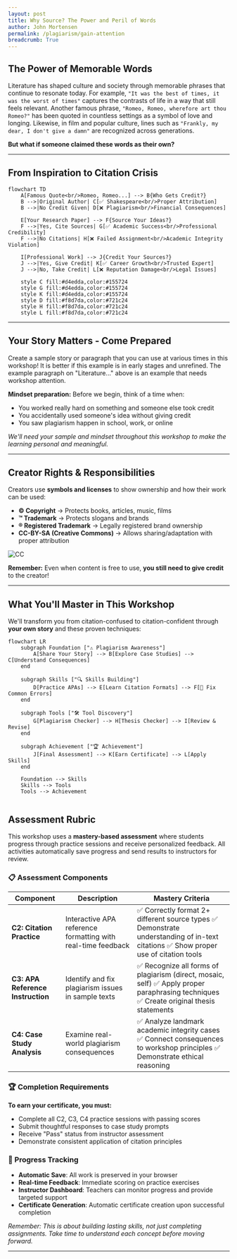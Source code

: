 ```yaml
---
layout: post
title: Why Source? The Power and Peril of Words
author: John Mortensen
permalink: /plagiarism/gain-attention
breadcrumb: True
---
```


## The Power of Memorable Words

Literature has shaped culture and society through memorable phrases that continue to resonate today. For example, `"It was the best of times, it was the worst of times"` captures the contrasts of life in a way that still feels relevant. Another famous phrase, `"Romeo, Romeo, wherefore art thou Romeo?"` has been quoted in countless settings as a symbol of love and longing. Likewise, in film and popular culture, lines such as `"Frankly, my dear, I don't give a damn"` are recognized across generations.

**But what if someone claimed these words as their own?**

---

## From Inspiration to Citation Crisis

```mermaid
flowchart TD
    A[Famous Quote<br/>Romeo, Romeo...] --> B{Who Gets Credit?}
    B -->|Original Author| C[✅ Shakespeare<br/>Proper Attribution]
    B -->|No Credit Given| D[❌ Plagiarism<br/>Financial Consequences]
    
    E[Your Research Paper] --> F{Source Your Ideas?}
    F -->|Yes, Cite Sources| G[✅ Academic Success<br/>Professional Credibility]
    F -->|No Citations| H[❌ Failed Assignment<br/>Academic Integrity Violation]
    
    I[Professional Work] --> J{Credit Your Sources?}
    J -->|Yes, Give Credit| K[✅ Career Growth<br/>Trusted Expert]
    J -->|No, Take Credit| L[❌ Reputation Damage<br/>Legal Issues]
    
    style C fill:#d4edda,color:#155724
    style G fill:#d4edda,color:#155724
    style K fill:#d4edda,color:#155724
    style D fill:#f8d7da,color:#721c24
    style H fill:#f8d7da,color:#721c24
    style L fill:#f8d7da,color:#721c24
```

---

## Your Story Matters - Come Prepared

Create a sample story or paragraph that you can use at various times in this workshop! It is better if this example is in early stages and unrefined. The example paragraph on "Literature..." above is an example that needs workshop attention.

**Mindset preparation:** Before we begin, think of a time when:

- You worked really hard on something and someone else took credit
- You accidentally used someone's idea without giving credit
- You saw plagiarism happen in school, work, or online

*We'll need your sample and mindset throughout this workshop to make the learning personal and meaningful.*

---

## Creator Rights & Responsibilities

Creators use **symbols and licenses** to show ownership and how their work can be used:

- **© Copyright** → Protects books, articles, music, films  
- **™ Trademark** → Protects slogans and brands  
- **® Registered Trademark** → Legally registered brand ownership  
- **CC-BY-SA (Creative Commons)** → Allows sharing/adaptation with proper attribution  

![CC](https://mirrors.creativecommons.org/presskit/icons/cc.svg)

**Remember:** Even when content is free to use, **you still need to give credit** to the creator!

---

## What You'll Master in This Workshop

We'll transform you from citation-confused to citation-confident through **your own story** and these proven techniques:

```mermaid
flowchart LR
    subgraph Foundation ["⚠️ Plagiarism Awareness"]
        A[Share Your Story] --> B[Explore Case Studies] --> C[Understand Consequences]
    end
    
    subgraph Skills ["🔍 Skills Building"]
        D[Practice APAs] --> E[Learn Citation Formats] --> F[🔧 Fix Common Errors]
    end
    
    subgraph Tools ["🛠️ Tool Discovery"]
        G[Plagiarism Checker] --> H[Thesis Checker] --> I[Review & Revise]
    end
    
    subgraph Achievement ["🏆 Achievement"]
        J[Final Assessment] --> K[Earn Certificate] --> L[Apply Skills]
    end
    
    Foundation --> Skills
    Skills --> Tools
    Tools --> Achievement
        
```

## Assessment Rubric

This workshop uses a **mastery-based assessment** where students progress through practice sessions and receive personalized feedback. All activities automatically save progress and send results to instructors for review.

### 📋 Assessment Components

| Component | Description | Mastery Criteria |
|-----------|-------------|------------------|
| **C2: Citation Practice** | Interactive APA reference formatting with real-time feedback | ✅ Correctly format 2+ different source types  ✅ Demonstrate understanding of in-text citations  ✅ Show proper use of citation tools |
| **C3: APA Reference Instruction** | Identify and fix plagiarism issues in sample texts | ✅ Recognize all forms of plagiarism (direct, mosaic, self)  ✅ Apply proper paraphrasing techniques  ✅ Create original thesis statements |
| **C4: Case Study Analysis** | Examine real-world plagiarism consequences | ✅ Analyze landmark academic integrity cases  ✅ Connect consequences to workshop principles  ✅ Demonstrate ethical reasoning |

### 🏆 Completion Requirements

**To earn your certificate, you must:**

- Complete all C2, C3, C4 practice sessions with passing scores
- Submit thoughtful responses to case study prompts
- Receive "Pass" status from instructor assessment
- Demonstrate consistent application of citation principles

### 💾 Progress Tracking

- **Automatic Save**: All work is preserved in your browser
- **Real-time Feedback**: Immediate scoring on practice exercises  
- **Instructor Dashboard**: Teachers can monitor progress and provide targeted support
- **Certificate Generation**: Automatic certificate creation upon successful completion

*Remember: This is about building lasting skills, not just completing assignments. Take time to understand each concept before moving forward.*

---
